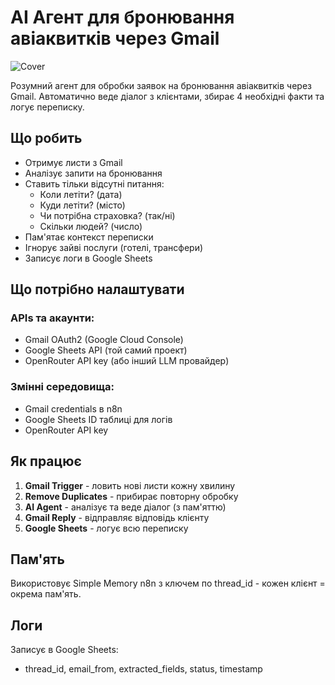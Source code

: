 # AI Агент для бронювання авіаквитків через Gmail

![Cover](cover.png)

Розумний агент для обробки заявок на бронювання авіаквитків через Gmail. Автоматично веде діалог з клієнтами, збирає 4 необхідні факти та логує переписку.

## Що робить

- Отримує листи з Gmail
- Аналізує запити на бронювання
- Ставить тільки відсутні питання:
  - Коли летіти? (дата)
  - Куди летіти? (місто)
  - Чи потрібна страховка? (так/ні) 
  - Скільки людей? (число)
- Пам'ятає контекст переписки
- Ігнорує зайві послуги (готелі, трансфери)
- Записує логи в Google Sheets

## Що потрібно налаштувати

### APIs та акаунти:
- Gmail OAuth2 (Google Cloud Console)
- Google Sheets API (той самий проект)
- OpenRouter API key (або інший LLM провайдер)

### Змінні середовища:
- Gmail credentials в n8n
- Google Sheets ID таблиці для логів
- OpenRouter API key

## Як працює

1. **Gmail Trigger** - ловить нові листи кожну хвилину
2. **Remove Duplicates** - прибирає повторну обробку 
3. **AI Agent** - аналізує та веде діалог (з пам'яттю)
4. **Gmail Reply** - відправляє відповідь клієнту
5. **Google Sheets** - логує всю переписку

## Пам'ять

Використовує Simple Memory n8n з ключем по thread_id - кожен клієнт = окрема пам'ять.

## Логи

Записує в Google Sheets:
- thread_id, email_from, extracted_fields, status, timestamp
